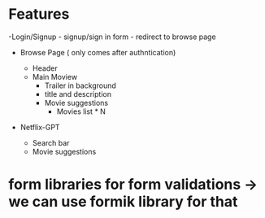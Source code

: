 # Features
-Login/Signup
    - signup/sign in form
    - redirect to browse page

- Browse Page ( only comes after authntication)
    - Header
    - Main Moview
        - Trailer in background
        - title and description
        - Movie suggestions
            - Movies list * N

- Netflix-GPT
    - Search bar
    - Movie suggestions


# form libraries for form validations -> we can use formik library for that